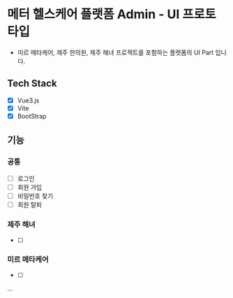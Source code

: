 # 메터 헬스케어 플랫폼 Admin - UI 프로토타입

- 미르 메타케어, 제주 한의원, 제주 해녀 프로젝트를 포함하는 플랫폼의 UI Part 입니다.

## Tech Stack

- [x] Vue3.js
- [x] Vite
- [x] BootStrap

## 기능


### 공통

- [ ] 로그인
- [ ] 회원 가입
- [ ] 비밀번호 찾기
- [ ] 회원 탈퇴

### 제주 해녀

- [ ]

### 미르 메타케어

- [ ]

...